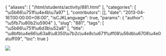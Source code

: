 {
    "aliases": [
        "/html/students/activity/881.html"
    ],
    "categories": [
        "\u5b66\u751f\u4e4b\u7a97"
    ],
    "contributors": [],
    "date": "2013-04-16T00:00:00+08:00",
    "isCJKLanguage": true,
    "params": {
        "author": "\u5fb7\u80b2\u5904"
    },
    "slug": "881",
    "tags": [
        "\u5b66\u751f\u6d3b\u52a8"
    ],
    "title": "\u8bfb\u4e66\u63a8\u8350\u7b2c\u4e8c\u671f\uff08\u56db\u6708\u4e0a\uff09",
    "toc": true
}

![](https://cdn.tfls.online/mirror/full/3727bc0de707ff43e308246e9260d1169cb1892d.jpg)


